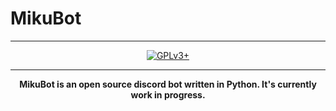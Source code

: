 # MikuBot
---

<p align="center">
<a href="https://github.com/software-engineer0/mikubot/blob/master/LICENSE">
<img src="https://img.shields.io/badge/license-GPLv3%2B-blue.svg" alt="GPLv3+" />
</a></p>

---

<p align="center"><b>
MikuBot is an open source discord bot written in Python. It's currently work in progress.
</b></p>
